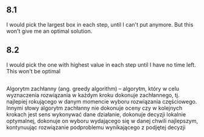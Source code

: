 ## 8.1

I would pick the largest box in each step, until I can't put anymore. But this won't give me an optimal solution.

## 8.2

I would pick the one with highest value in each step until I have no time left. This won't be optimal

##

Algorytm zachłanny (ang. greedy algorithm) – algorytm, który w celu wyznaczenia rozwiązania w każdym kroku dokonuje zachłannego, tj. najlepiej rokującego w danym momencie wyboru rozwiązania częściowego. Innymi słowy algorytm zachłanny nie dokonuje oceny czy w kolejnych krokach jest sens wykonywać dane działanie, dokonuje decyzji lokalnie optymalnej, dokonuje on wyboru wydającego się w danej chwili najlepszym, kontynuując rozwiązanie podproblemu wynikającego z podjętej decyzji

